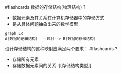 #flashcards  数据的存储结构(物理结构)
?
- 数据元素及其关系在计算机存储器中的存储方式 
- 是从具体问题抽象出来的数学模型

```mermaid 
graph LR
A[数据的逻辑结构]  --映射--> B[数据的存储结构]
```
设计存储结构的这种映射应满足两个要求：
#flashcards 
?
  - 存储所有元素
  - 存储数据元素间的关系
  ![[存储结构类型]]
<!--SR:!2024-01-24,1,230-->  